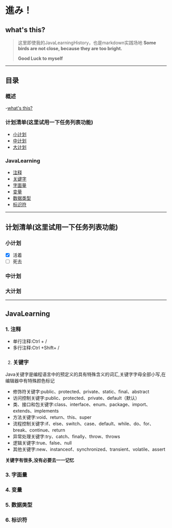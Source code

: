 # 進み！
## what's this?
>这里即使我的JavaLearningHistory，也是markdown实践场地
> **Some birds are not close, because they are too bright.**
> 
> **Good Luck to myself**

---

## 目录

### 概述

-[what's this?](#what'sthis?)

### 计划清单(这里试用一下任务列表功能)

- [小计划](#小计划)
- [中计划](#中计划)
- [大计划](#大计划)

### JavaLearning

- [注释](#注释)
- [关键字](#关键字)
- [字面量](#字面量)
- [变量](#变量)
- [数据类型](#数据类型)
- [标识符](#标识符)

---

## 计划清单(这里试用一下任务列表功能)

### 小计划
- [x] 活着
- [ ] 死去

### 中计划

### 大计划

---

## JavaLearning

### 1. 注释
- 单行注释:Ctrl + /
- 多行注释:Ctrl +Shift+ /

2. ### 关键字
Java关键字是编程语言中的预定义的具有特殊含义的词汇,关键字字母全部小写,在编辑器中有特殊颜色标记
- 修饰符关键字:public、protected、private、static、final、abstract
- 访问控制关键字:public、protected、private、default（默认）
- 类、接口和包关键字:class、interface、enum、package、import、extends、implements
- 方法关键字:void、return、this、super
- 流程控制关键字:if、else、switch、case、default、while、do、for、break、continue、return
- 异常处理关键字:try、catch、finally、throw、throws
- 逻辑关键字:true、false、null
- 其他关键字:new、instanceof、synchronized、transient、volatile、assert

**关键字有很多,没有必要去一一记忆**
  
### 3. 字面量

### 4. 变量

### 5. 数据类型

### 6. 标识符
